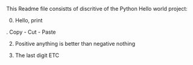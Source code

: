 This Readme file consistts of discritive of the Python Hello world project:

0. Hello, print

. Copy - Cut - Paste

2. Positive anything is better than negative nothing

3. The last digit 
ETC